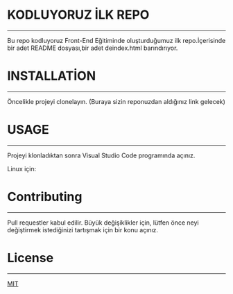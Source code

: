 # KODLUYORUZ İLK REPO

--------------------------------------------------

Bu repo kodluyoruz Front-End Eğitiminde oluşturduğumuz ilk repo.İçerisinde bir adet README dosyası,bir adet deindex.html barındırıyor.


# INSTALLATİON

--------------------------------------------------

Öncelikle projeyi clonelayın. (Buraya sizin reponuzdan aldığınız link gelecek)


# USAGE

--------------------------------------------------

Projeyi klonladıktan sonra Visual Studio Code programında açınız.

Linux için:


# Contributing

--------------------------------------------------

Pull requestler kabul edilir. Büyük değişiklikler için, lütfen önce neyi değiştirmek istediğinizi tartışmak için bir konu açınız.

# License

--------------------------------------------------

[MIT](https://choosealicense.com/licenses/mit/)
